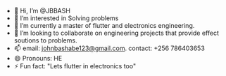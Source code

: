 - 👋 Hi, I’m @JBBASH
- 👀 I’m interested in Solving problems
- 🌱 I’m currently a master of flutter and electronics engineering.
- 💞️ I’m looking to collaborate on engineering projects that provide effect soutions to problems.
- 📫 email: johnbashabe123@gmail.com. contact: +256 786403653
- 😄 Pronouns: HE
- ⚡ Fun fact: "Lets flutter in electronics too"

<!---
JBBASH/JBBASH is a ✨ special ✨ repository because its `README.md` (this file) appears on your GitHub profile.
You can click the Preview link to take a look at your changes.
--->
